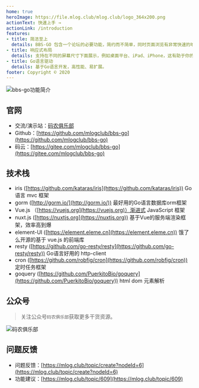 ```yaml
---
home: true
heroImage: https://file.mlog.club/mlog.club/logo_364x200.png
actionText: 快速上手 →
actionLink: /introduction
features:
- title: 简洁至上
  details: BBS-GO 包含一个论坛的必要功能，简约而不简单，同时页面浏览有非常快速的响应。
- title: 响应式布局
  details: 支持在不同的屏幕尺寸下面展示，例如桌面平台、iPad、iPhone，这有助于你的网站内容往各类移动平台推广。
- title: Go语言驱动
  details: 基于Go语言开发，高性能、易扩展。
footer: Copyright © 2020
---
```


![bbs-go功能简介](https://file.mlog.club/images/2021/11/12/8754103189670afe659f88d5596c8f2a.png)

## 官网

- 交流/演示站：[码农俱乐部](https://mlog.club)
- Github：[https://github.com/mlogclub/bbs-go](https://github.com/mlogclub/bbs-go)
- 码云：[https://gitee.com/mlogclub/bbs-go](https://gitee.com/mlogclub/bbs-go)

## 技术栈

- iris ([https://github.com/kataras/iris](https://github.com/kataras/iris)) Go语言 mvc 框架
- gorm ([http://gorm.io/](http://gorm.io/)) 最好用的Go语言数据库orm框架
- Vue.js （[https://vuejs.org](https://vuejs.org)）渐进式 JavaScript 框架
- nuxt.js ([https://nuxtjs.org](https://nuxtjs.org)) 基于Vue的服务端渲染框架，效率高到爆
- element-UI ([https://element.eleme.cn](https://element.eleme.cn)) 饿了么开源的基于 vue.js 的前端库
- resty ([https://github.com/go-resty/resty](https://github.com/go-resty/resty)) Go语言好用的 http-client
- cron ([https://github.com/robfig/cron](https://github.com/robfig/cron)) 定时任务框架
- goquery ([https://github.com/PuerkitoBio/goquery](https://github.com/PuerkitoBio/goquery)) html dom 元素解析

## 公众号

> 关注公众号`码农俱乐部`获取更多干货资源。

![码农俱乐部](https://open.weixin.qq.com/qr/code?username=gh_950827012b8d)

## 问题反馈

- 问题反馈：[https://mlog.club/topic/create?nodeId=6](https://mlog.club/topic/create?nodeId=6)
- 功能建议：[https://mlog.club/topic/609](https://mlog.club/topic/609)
